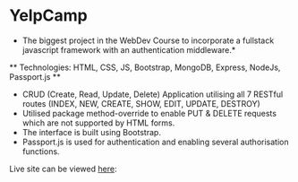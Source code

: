 # YelpCamp

* The biggest project in the WebDev Course to incorporate a fullstack javascript framework with an authentication middleware.*

** Technologies: HTML, CSS, JS, Bootstrap, MongoDB, Express, NodeJs, Passport.js **

- CRUD (Create, Read, Update, Delete) Application utilising all 7 RESTful routes (INDEX, NEW, CREATE, SHOW, EDIT, UPDATE, DESTROY)
- Utilised package method-override to enable PUT & DELETE requests which are not supported by HTML forms.
- The interface is built using Bootstrap.
- Passport.js is used for authentication and enabling several authorisation functions.

Live site can be viewed <a href="https://lyndj-yelpcamp.herokuapp.com/" target="_blank">here</a>: 






